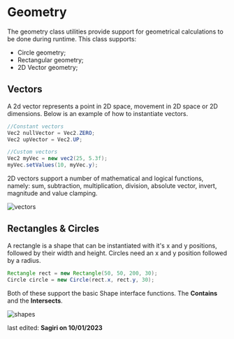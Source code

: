 # Geometry
The geometry class utilities provide support for geometrical calculations to be done during runtime.
This class supports:
* Circle geometry;
* Rectangular geometry;
* 2D Vector geometry;

## Vectors

A 2d vector represents a point in 2D space, movement in 2D space or 2D dimensions.
Below is an example of how to instantiate vectors.
```java
//Constant vectors
Vec2 nullVector = Vec2.ZERO;
Vec2 upVector = Vec2.UP;

//Custom vectors
Vec2 myVec = new vec2(25, 5.3f);
myVec.setValues(10, myVec.y);
```
2D vectors support a number of mathematical and logical functions, namely: sum, subtraction, multiplication, division, absolute vector, invert, magnitude and value clamping.

![vectors](vectors.png)

## Rectangles & Circles

A rectangle is a shape that can be instantiated with it's x and y positions, followed by their width and height. Circles need an x and y position followed by a radius.
```java
Rectangle rect = new Rectangle(50, 50, 200, 30);
Circle circle = new Circle(rect.x, rect.y, 30);
```
Both of these support the basic Shape interface functions.
The **Contains** and the **Intersects**.

![shapes](shapes.png)

last edited: **Sagiri on 10/01/2023**